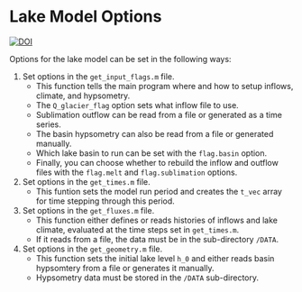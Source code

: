 # Lake Model Options

[![DOI](https://zenodo.org/badge/244526280.svg)](https://zenodo.org/badge/latestdoi/244526280)

Options for the lake model can be set in the following ways:

1. Set options in the `get_input_flags.m` file. 
    - This function tells the main program where and how to setup inflows, climate, and hypsometry.
    - The `Q_glacier_flag` option sets what inflow file to use.
    - Sublimation outflow can be read from a file or generated as a time series.
    - The basin hypsometry can also be read from a file or generated manually.
    - Which lake basin to run can be set with the `flag.basin` option.
    - Finally, you can choose whether to rebuild the inflow and outflow files with the `flag.melt` and `flag.sublimation` options.
2. Set options in the `get_times.m` file.
    - This funtion sets the model run period and creates the `t_vec` array for time stepping through this period.
3. Set options in the `get_fluxes.m` file.
    - This function either defines or reads histories of inflows and lake climate, evaluated at the time steps set in `get_times.m`.
    - If it reads from a file, the data must be in the sub-directory `/DATA`.
4. Set options in the `get_geometry.m` file.
    - This function sets the initial lake level `h_0` and either reads basin hypsomtery from a file or generates it manually.
    - Hypsometry data must be stored in the `/DATA` sub-directory.

